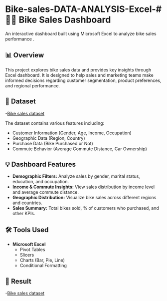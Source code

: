 # Bike-sales-DATA-ANALYSIS-Excel-# 🚴‍♂️ Bike Sales Dashboard

An interactive dashboard built using Microsoft Excel to analyze bike sales performance .
## 📊 Overview

This project explores bike sales data and provides key insights through Excel dashboard. It is designed to help sales and marketing teams make informed decisions regarding customer segmentation, product preferences, and regional performance.

## 🧾 Dataset
-<a href="https://github.com/vishalmehta01/Bike-sales-DATA-ANALYSIS-Excel-/blob/main/Bike%20sales%20Dataset.xlsx">Bike sales dataset</a>

The dataset contains various features including:

- Customer Information (Gender, Age, Income, Occupation)
- Geographic Data (Region, Country)
- Purchase Data (Bike Purchased or Not)
- Commute Behavior (Average Commute Distance, Car Ownership)

## 💡 Dashboard Features

- **Demographic Filters:** Analyze sales by gender, marital status, education, and occupation.
- **Income & Commute Insights:** View sales distribution by income level and average commute distance.
- **Geographic Distribution:** Visualize bike sales across different regions and countries.
- **Sales Summary:** Total bikes sold, % of customers who purchased, and other KPIs.

## 🛠️ Tools Used

- **Microsoft Excel**
  - Pivot Tables
  - Slicers
  - Charts (Bar, Pie, Line)
  - Conditional Formatting

## 📂 Result
-<a href="link">Bike sales dataset</a>





